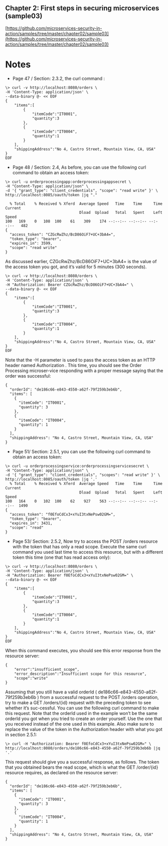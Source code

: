 ## Chapter 2: First steps in securing microservices (sample03)

[https://github.com/microservices-security-in-action/samples/tree/master/chapter02/sample03](https://github.com/microservices-security-in-action/samples/tree/master/chapter02/sample03)

# Notes

* Page 47 / Section: 2.3.2, the curl command :
```
\> curl -v http://localhost:8080/orders \
-H 'Content-Type: application/json' \
--data-binary @- << EOF
{
    "items":[
        {
            "itemCode":"IT0001",
            "quantity":3
        },
        {
            "itemCode":"IT0004",
            "quantity":1
        }
    ],
    "shippingAddress":"No 4, Castro Street, Mountain View, CA, USA"
}
EOF
```
* Page 48 / Section: 2.4, As before, you can use the following curl command to obtain an access token:
```
\> curl -u orderprocessingapp:orderprocessingappsecret \
-H "Content-Type: application/json" \
-d '{ "grant_type": "client_credentials", "scope": "read write" }' \
http://localhost:8085/oauth/token |jq "."

  % Total    % Received % Xferd  Average Speed   Time    Time     Time  Current
                                 Dload  Upload   Total   Spent    Left  Speed
100   169    0   108  100    61    309    174 --:--:-- --:--:-- --:--:--   482
{
  "access_token": "CZGcRwZhz/BcD86OiF7+UC+3bA4=",
  "token_type": "bearer",
  "expires_in": 3599,
  "scope": "read write"
}

```
As discussed earlier, CZGcRwZhz/BcD86OiF7+UC+3bA4= is the value of the access token you got, and it’s valid for 5 minutes (300 seconds).
```
\> curl -v http://localhost:8080/orders \
-H 'Content-Type: application/json' \
-H "Authorization: Bearer CZGcRwZhz/BcD86OiF7+UC+3bA4=" \
--data-binary @- << EOF
{
    "items":[
        {
            "itemCode":"IT0001",
            "quantity":3
        },
        {
            "itemCode":"IT0004",
            "quantity":1
        }
    ],
    "shippingAddress":"No 4, Castro Street, Mountain View, CA, USA"
}
EOF
```
Note that the -H parameter is used to pass the access token as an HTTP header 
named Authorization . This time, you should see the Order Processing microser-vice responding with a proper message saying that the order was successful:
```
{
  "orderId": "de186c66-e843-4550-a62f-79f259b3eb6b",
  "items": [
    {
      "itemCode": "IT0001",
      "quantity": 3
    },
    {
      "itemCode": "IT0004",
      "quantity": 1
    }
  ],
  "shippingAddress": "No 4, Castro Street, Mountain View, CA, USA"
}
```
* Page 51/ Section: 2.5.1,   you can use the following curl command to obtain an access token:
```
\> curl -u orderprocessingservice:orderprocessingservicesecret \
-H "Content-Type: application/json" \
-d '{ "grant_type": "client_credentials", "scopes": "read write" }' \
http://localhost:8085/oauth/token |jq '.'
  % Total    % Received % Xferd  Average Speed   Time    Time     Time  Current
                                 Dload  Upload   Total   Spent    Left  Speed
100   164    0   102  100    62    927    563 --:--:-- --:--:-- --:--:--  1490
{
  "access_token": "f0EfoCdCx3+xYuI3txNePsw02GM=",
  "token_type": "bearer",
  "expires_in": 3431,
  "scope": "read"
}

```

* Page 53/ Section: 2.5.2,   Now try to access the POST /orders resource with the token that has only a read 
scope. Execute the same curl command you used last time to access this resource, but 
with a different token this time (one that has read access only):
```
\> curl -v http://localhost:8080/orders \
-H 'Content-Type: application/json' \
-H "Authorization: Bearer f0EfoCdCx3+xYuI3txNePsw02GM=" \
--data-binary @- << EOF
{
    "items":[
        {
            "itemCode":"IT0001",
            "quantity":3
        },
        {
            "itemCode":"IT0004",
            "quantity":1
        }
    ],
    "shippingAddress":"No 4, Castro Street, Mountain View, CA, USA"
}
EOF
```
When this command executes, you should see this error response from the resource server:
```
{
    "error":"insufficient_scope",
    "error_description":"Insufficient scope for this resource",
    "scope":"write"
}
```
Assuming that you still have a valid orderId ( de186c66-e843-4550-a62f-79f259b3eb6b ) from a successful request to the POST /orders operation, try to 
make a GET /orders/{id} request with the preceding token to see whether it’s suc-cessful. You can use the following curl command to make this request. Note that the 
orderId used in the example won’t be the same orderId you got when you tried to 
create an order yourself. Use the one that you received instead of the one used in this 
example. Also make sure to replace the value of the token in the Authorization 
header with what you got in section 2.5.1:
```
\> curl -H "Authorization: Bearer f0EfoCdCx3+xYuI3txNePsw02GM=" \
http://localhost:8080/orders/de186c66-e843-4550-a62f-79f259b3eb6b |jq '.'
```
This request should give you a successful response, as follows. The token that you 
obtained bears the read scope, which is what the GET /order/{id} resource requires, 
as declared on the resource server:
```
{
  "orderId": "de186c66-e843-4550-a62f-79f259b3eb6b",
  "items": [
    {
      "itemCode": "IT0001",
      "quantity": 3
    },
    {
      "itemCode": "IT0004",
      "quantity": 1
    }
  ],
  "shippingAddress": "No 4, Castro Street, Mountain View, CA, USA"
}

```